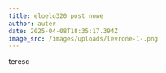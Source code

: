 ```yaml
---
title: eloelo320 post nowe
author: auter
date: 2025-04-08T18:35:17.394Z
image_src: /images/uploads/levrone-1-.png
---
```

t﻿eresc